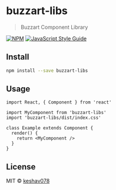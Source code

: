 # buzzart-libs

> Buzzart Component Library

[![NPM](https://img.shields.io/npm/v/buzzart-libs.svg)](https://www.npmjs.com/package/buzzart-libs) [![JavaScript Style Guide](https://img.shields.io/badge/code_style-standard-brightgreen.svg)](https://standardjs.com)

## Install

```bash
npm install --save buzzart-libs
```

## Usage

```tsx
import React, { Component } from 'react'

import MyComponent from 'buzzart-libs'
import 'buzzart-libs/dist/index.css'

class Example extends Component {
  render() {
    return <MyComponent />
  }
}
```

## License

MIT © [keshav078](https://github.com/keshav078)
